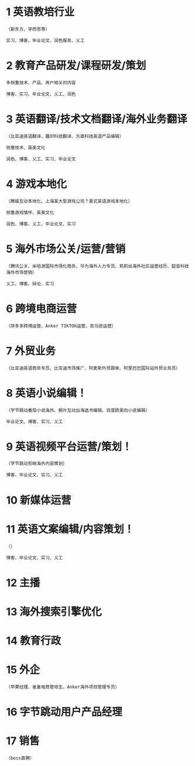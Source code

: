 # 1 英语教培行业
	
    （新东方、学而思等）

    实习、博客、毕业论文、润色服务、义工

# 2 教育产品研发/课程研发/策划
	
    多侧重技术、产品、用户相关的内容

	博客、实习、毕业论文、义工、润色

# 3 英语翻译/技术文档翻译/海外业务翻译
    
    （比亚迪英语翻译、趣印科技翻译、方直科技英语产品编辑）

	侧重技术、英美文化

	润色、博客、义工、实习、毕业论文

# 4 游戏本地化
    
    （腾娱互动本地化、上海某大型游戏公司？美式英语游戏本地化）
        
    侧重游戏情怀、英美文化

    润色、博客、义工、毕业论文、实习

# 5 海外市场公关/运营/营销
    
    （腾讯公关、米哈游国际市场化商务、华为海外人力专员、莉莉丝海外社区运营经历、韶音科技海外市场营销）
	
    义工、博客、辩论、实习

# 6 跨境电商运营
    
    （拼多多跨境运营、Anker TIKTOK运营、亚马逊运营）

# 7 外贸业务
    
    （比亚迪英语商务专员、比亚迪市场推广、阿麦斯外贸跟单、阿里巴巴国际站外贸业务员）

# 8 英语小说编辑！
    
    （字节跳动番茄小说海外、枫叶互动出海选书编辑、百度欧美向小说编辑）

    毕业论文、博客、实习、义工

# 9 英语视频平台运营/策划！
    
    （字节跳动剪映海外内容策划）

    博客、毕业论文、实习、义工

# 10 新媒体运营

# 11 英语文案编辑/内容策划！
    （）

    博客、毕业论文、实习、义工

# 12 主播

# 13 海外搜索引擎优化

# 14 教育行政

# 15 外企
    
    （苹果经理、雀巢电商管培生、Anker海外项目管理专员）

# 16 字节跳动用户产品经理

# 17 销售

    （boss直聘）
